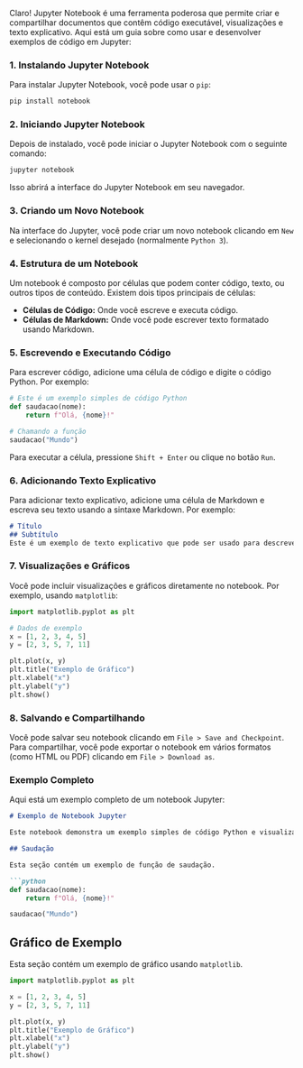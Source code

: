 Claro! Jupyter Notebook é uma ferramenta poderosa que permite criar e compartilhar documentos que contêm código executável, visualizações e texto explicativo. Aqui está um guia sobre como usar e desenvolver exemplos de código em Jupyter:

### 1. Instalando Jupyter Notebook

Para instalar Jupyter Notebook, você pode usar o `pip`:

```bash
pip install notebook
```

### 2. Iniciando Jupyter Notebook

Depois de instalado, você pode iniciar o Jupyter Notebook com o seguinte comando:

```bash
jupyter notebook
```

Isso abrirá a interface do Jupyter Notebook em seu navegador.

### 3. Criando um Novo Notebook

Na interface do Jupyter, você pode criar um novo notebook clicando em `New` e selecionando o kernel desejado (normalmente `Python 3`).

### 4. Estrutura de um Notebook

Um notebook é composto por células que podem conter código, texto, ou outros tipos de conteúdo. Existem dois tipos principais de células:

- **Células de Código:** Onde você escreve e executa código.
- **Células de Markdown:** Onde você pode escrever texto formatado usando Markdown.

### 5. Escrevendo e Executando Código

Para escrever código, adicione uma célula de código e digite o código Python. Por exemplo:

```python
# Este é um exemplo simples de código Python
def saudacao(nome):
    return f"Olá, {nome}!"

# Chamando a função
saudacao("Mundo")
```

Para executar a célula, pressione `Shift + Enter` ou clique no botão `Run`.

### 6. Adicionando Texto Explicativo

Para adicionar texto explicativo, adicione uma célula de Markdown e escreva seu texto usando a sintaxe Markdown. Por exemplo:

```markdown
# Título
## Subtítulo
Este é um exemplo de texto explicativo que pode ser usado para descrever o código acima.
```

### 7. Visualizações e Gráficos

Você pode incluir visualizações e gráficos diretamente no notebook. Por exemplo, usando `matplotlib`:

```python
import matplotlib.pyplot as plt

# Dados de exemplo
x = [1, 2, 3, 4, 5]
y = [2, 3, 5, 7, 11]

plt.plot(x, y)
plt.title("Exemplo de Gráfico")
plt.xlabel("x")
plt.ylabel("y")
plt.show()
```

### 8. Salvando e Compartilhando

Você pode salvar seu notebook clicando em `File > Save and Checkpoint`. Para compartilhar, você pode exportar o notebook em vários formatos (como HTML ou PDF) clicando em `File > Download as`.

### Exemplo Completo

Aqui está um exemplo completo de um notebook Jupyter:

```markdown
# Exemplo de Notebook Jupyter

Este notebook demonstra um exemplo simples de código Python e visualização de dados.

## Saudação

Esta seção contém um exemplo de função de saudação.

```python
def saudacao(nome):
    return f"Olá, {nome}!"

saudacao("Mundo")
```

## Gráfico de Exemplo

Esta seção contém um exemplo de gráfico usando `matplotlib`.

```python
import matplotlib.pyplot as plt

x = [1, 2, 3, 4, 5]
y = [2, 3, 5, 7, 11]

plt.plot(x, y)
plt.title("Exemplo de Gráfico")
plt.xlabel("x")
plt.ylabel("y")
plt.show()
```
